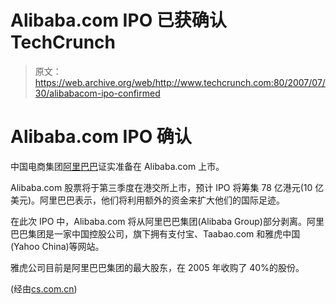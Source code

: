 # Alibaba.com IPO 已获确认 TechCrunch

> 原文：<https://web.archive.org/web/http://www.techcrunch.com:80/2007/07/30/alibabacom-ipo-confirmed>

# Alibaba.com IPO 确认

中国电商集团[阿里巴巴](https://web.archive.org/web/20221208224203/http://www.alibaba.com/)证实准备在 Alibaba.com 上市。

Alibaba.com 股票将于第三季度在港交所上市，预计 IPO 将筹集 78 亿港元(10 亿美元)。阿里巴巴表示，他们将利用额外的资金来扩大他们的国际足迹。

在此次 IPO 中，Alibaba.com 将从阿里巴巴集团(Alibaba Group)部分剥离。阿里巴巴集团是一家中国控股公司，旗下拥有支付宝、Taabao.com 和雅虎中国(Yahoo China)等网站。

雅虎公司目前是阿里巴巴集团的最大股东，在 2005 年收购了 40%的股份。

(经由[cs.com.cn](https://web.archive.org/web/20221208224203/http://www.cs.com.cn/english/com/200707/t20070730_1170840.htm))
